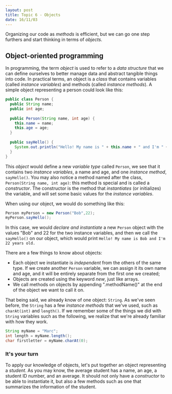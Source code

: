 ```yaml
---
layout: post
title: Topic 6 - Objects
date: 16/11/03
---
```


Organizing our code as _methods_ is efficient, but we can go one step furthers and start thinking in terms of _objects_.

## Object-oriented programming

In programming, the term _object_ is used to refer to a _data structure_ that we can define ourselves to better manage data and abstract tangible things into code. In practical terms, an object is a _class_ that contains variables (called _instance variables_) and methods (called _instance methods_). A simple object representing a person could look like this:

```java
public class Person {
  public String name;
  public int age;
  
  public Person(String name, int age) {
    this.name = name;
    this.age = age;
  }
  
  public sayHello() {
    System.out.println("Hello! My name is " + this.name + " and I'm " + this.age + " years old.");
  }
}
```

This _object_ would define a new _variable type_ called `Person`, we see that it contains two _instance variables_, a name and age, and one _instance method_, `sayHello()`. You may also notice a method named after the class, `Person(String name, int age)`: this method is special and is called a _constructor_. The constructor is the method that _instantiates_ (or initializes) the variable, and will set some basic values for the _instance variables_.

When using our object, we would do something like this:

```java
Person myPerson = new Person("Bob",22);
myPerson.sayHello();
```

In this case, we would _declare and instantiate_ a new `Person` object with the values "Bob" and 22 for the two instance variables, and then we call the `sayHello()` on our object, which would print `Hello! My name is Bob and I'm 22 years old.`

There are a few things to know about objects:

- Each object we instantiate is _independent_ from the others of the same type. If we create another `Person` variable, we can assign it its own name and age, and it will be entirely separate from the first one we created;
- Objects are created using the keyword _new_, just like arrays.
- We call methods on objects by appending ".methodName()" at the end of the object we want to call it on.

That being said, we already know of one object: `String`. As we've seen before, the `String` has a few _instance methods_ that we've used, such as `charAt(int)` and `length()`. If we remember some of the things we did with `String` variables such as the following, we realize that we're already familiar with how they work.

```java
String myName = "Marc";
int length = myName.length();
char firstletter = myName.charAt(0);
```

### It's your turn

To apply our knowledge of objects, let's put together an object representing a _student_. As you may know, the average student has a name, an age, a student ID number, and an average. It should not only have a _constructor_ to be able to instantiate it, but also a few methods such as one that summarizes the information of the student.

